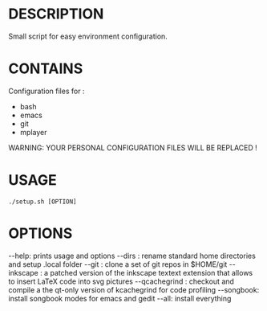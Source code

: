 DESCRIPTION
=============
Small script for easy environment configuration.

CONTAINS
=============

Configuration files for :
  * bash
  * emacs
  * git
  * mplayer

WARNING: YOUR PERSONAL CONFIGURATION FILES WILL BE REPLACED !

USAGE
=============

    ./setup.sh [OPTION]

OPTIONS
=============

--help: prints usage and options
--dirs : rename standard home directories and setup .local folder
--git : clone a set of git repos in $HOME/git
--inkscape : a patched version of the inkscape textext extension that allows to insert LaTeX code into svg pictures
--qcachegrind : checkout and compile a the qt-only version of kcachegrind for code profiling
--songbook: install songbook modes for emacs and gedit
--all: install everything

